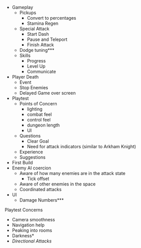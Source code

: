 - Gameplay
	- Pickups
		- Convert to percentages
		- Stamina Regen
	- Special Attack
		- Start Dash
		- Pause and Teleport
		- Finish Attack
	- Dodge tuning***
	- Skills
		- Progress
		- Level Up
		- Communicate
- Player Death
	- Event
	- Stop Enemies
	- Delayed Game over screen
- Playtest
	- Points of Concern
		- lighting
		- combat feel
		- control feel
		- dungeon length
		- UI
	- Questions
		- Clear Goal
		- Need for attack indicators (similar to Arkham Knight)
	- Experience
	- Suggestions
- First Build
- Enemy AI coercion
	- Aware of how many enemies are in the attack state
		- Tick offset
	- Aware of other enemies in the space
	- Coordinated attacks
- UI
	- Damage Numbers***

Playtest Concerns
- Camera smoothness
- Navigation help
- Peaking into rooms
- Darkness*
- *Directional Attacks*
